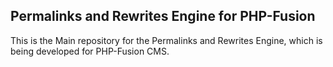 <h2 id="readme_title">Permalinks and Rewrites Engine for PHP-Fusion</h2>

This is the Main repository for the Permalinks and Rewrites Engine, which is being developed for PHP-Fusion CMS.